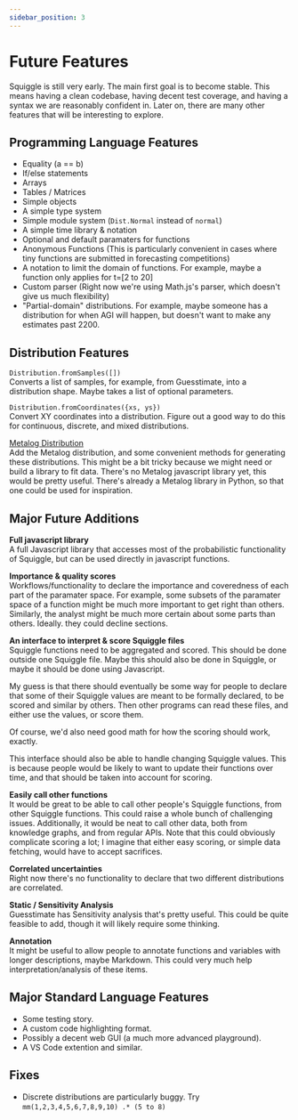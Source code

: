 ```yaml
---
sidebar_position: 3
---
```


# Future Features
Squiggle is still very early. The main first goal is to become stable. This means having a clean codebase, having decent test coverage, and having a syntax we are reasonably confident in. Later on, there are many other features that will be interesting to explore.

## Programming Language Features
- Equality (a == b)
- If/else statements
- Arrays 
- Tables / Matrices
- Simple objects
- A simple type system
- Simple module system (``Dist.Normal`` instead of ``normal``)
- A simple time library & notation
- Optional and default paramaters for functions
- Anonymous Functions (This is particularly convenient in cases where tiny functions are submitted in forecasting competitions)
- A notation to limit the domain of functions. For example, maybe a function only applies for t=[2 to 20]
- Custom parser (Right now we're using Math.js's parser, which doesn't give us much flexibility)
- "Partial-domain" distributions. For example, maybe someone has a distribution for when AGI will happen, but doesn't want to make any estimates past 2200.

## Distribution Features
``Distribution.fromSamples([])``  
Converts a list of samples, for example, from Guesstimate, into a distribution shape. Maybe takes a list of optional parameters.

``Distribution.fromCoordinates({xs, ys})``  
Convert XY coordinates into a distribution. Figure out a good way to do this for continuous, discrete, and mixed distributions.

[Metalog Distribution](https://en.wikipedia.org/wiki/Metalog_distribution)  
Add the Metalog distribution, and some convenient methods for generating these distributions. This might be a bit tricky because we might need or build a library to fit data. There's no Metalog javascript library yet, this would be pretty useful. There's already a Metalog library in Python, so that one could be used for inspiration.

## Major Future Additions
**Full javascript library**  
A full Javascript library that accesses most of the probabilistic functionality of Squiggle, but can be used directly in javascript functions.

**Importance & quality scores**  
Workflows/functionality to declare the importance and coveredness of each part of the paramater space. For example, some subsets of the paramater space of a function might be much more important to get right than others. Similarly, the analyst might be much more certain about some parts than others. Ideally. they could decline sections.

**An interface to interpret & score Squiggle files**  
Squiggle functions need to be aggregated and scored. This should be done outside one Squiggle file. Maybe this should also be done in Squiggle, or maybe it should be done using Javascript. 

My guess is that there should eventually be some way for people to declare that some of their Squiggle values are meant to be formally declared, to be scored and similar by others. Then other programs can read these files, and either use the values, or score them.

Of course, we'd also need good math for how the scoring should work, exactly.

This interface should also be able to handle changing Squiggle values. This is because people would be likely to want to update their functions over time, and that should be taken into account for scoring.

**Easily call other functions**  
It would be great to be able to call other people's Squiggle functions, from other Squiggle functions. This could raise a whole bunch of challenging issues. Additionally, it would be neat to call other data, both from knowledge graphs, and from regular APIs. Note that this could obviously complicate scoring a lot; I imagine that either easy scoring, or simple data fetching, would have to accept sacrifices.

**Correlated uncertainties**  
Right now there's no functionality to declare that two different distributions are correlated. 

**Static / Sensitivity Analysis**  
Guesstimate has Sensitivity analysis that's pretty useful. This could be quite feasible to add, though it will likely require some thinking.

**Annotation**  
It might be useful to allow people to annotate functions and variables with longer descriptions, maybe Markdown. This could very much help interpretation/analysis of these items.

## Major Standard Language Features
- Some testing story.
- A custom code highlighting format.
- Possibly a decent web GUI (a much more advanced playground).
- A VS Code extention and similar.

## Fixes
- Discrete distributions are particularly buggy. Try ``mm(1,2,3,4,5,6,7,8,9,10) .* (5 to 8)``
